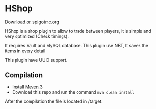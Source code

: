 # HShop

[Download on spigotmc.org](http://www.spigotmc.org/resources/hshop.18980/)

HShop is a shop plugin to allow to trade between players, it is simple and very optimized (Check timings).​

It requires Vault and MySQL database. This plugin use NBT, It saves the items in every detail

This plugin have UUID support.

Compilation
-----------

* Install [Maven 3](http://maven.apache.org/download.html)
* Download this repo and run the command `mvn clean install`

 After the compilation the file is located in /target.
